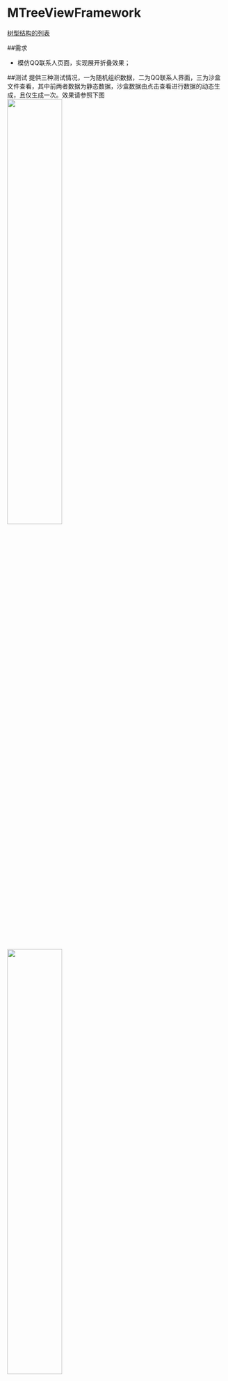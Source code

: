 # MTreeViewFramework
[树型结构的列表](https://github.com/was0107/treeTableView)

##需求
*  模仿QQ联系人页面，实现展开折叠效果；

##测试
提供三种测试情况，一为随机组织数据，二为QQ联系人界面，三为沙盒文件查看，其中前两者数据为静态数据，沙盒数据由点击查看进行数据的动态生成，且仅生成一次。效果请参照下图<br>
<img src="https://raw.githubusercontent.com/was0107/treeTableView/master/images/qq.gif" width="50%" ><br>
<img src="https://raw.githubusercontent.com/was0107/treeTableView/master/images/file.gif" width="50%">

##分析
*	很明显QQ的联系人界面，使用的是二层树型结构进行展示，另加上展开与折叠来进行当前节点及子节点是否展示；
*	由于是列表类型，使用`UITableView`来进行列表展示再好不过，
*	在分类折叠过程中，具有折叠效果，且具有吸附效果，可以使用`UITableView`的Section Header进行实现；
*	由于是树型结构，故需要定义一个根节点，由根节点延伸出各子孙节点

##实现
* 1、定义树型结构的节点，目前根节点和叶子节点共用同一个数据模型
```objective-c		
@interface MTreeNode : NSObject
@property (nonatomic, readwrite, assign) BOOL expand;  // 返回当前节点是否已经展开，默认为NO
@property (nonatomic, readonly, assign) NSInteger depth; // 返回当前节点深度,默认为0，根节点为-1
@property (nonatomic, readonly, weak) MTreeNode *parentNode; // 返回当前节点的爷节点
@property (nonatomic, readwrite, strong) id content;    // 存储当前节点的数据模型
@property (nonatomic, readwrite, strong) NSMutableArray *subNodes; // 存储当前节点的子节点集合

- (instancetype)initWithParent:(MTreeNode *) parent expand:(BOOL) expand;
+ (instancetype)initWithParent:(MTreeNode *) parent expand:(BOOL) expand;
- (void) toggle;
@end
```
* 2、由以上的数据结构可知，当前节点的subNodes仅保存了当前节点的信息，对于其子孙节点信息均未能呈现，需要另外定义一个数据来进行管理，为不混淆当前节点的子节点与子孙节点，另使用`Category`来声明子孙节点
```objective-c		
@interface MTreeNode (ExpandNode)
@property (nonatomic, strong) NSMutableArray *expandNodes;      //存储当前节点之下展开的节点

- (NSArray *) getSubExpandNodes;
@end
```

* 3、`MTreeView`继承`UITableView`，声明一个根节点，及相应的方法
```objective-c		
@interface MTreeView : UITableView

@property (nonatomic, readwrite, strong) MTreeNode *rootNode;           //根节点

@property (nonatomic, readwrite, weak) IBOutlet id<MTreeViewDelegate> treeViewDelegate;


/**
 *  返回根节点的子节点数，即深度为0的节点数
 *
 *  @parames
 *  @param  treeView
 *
 *  @return 根节点的子节点数
 *
 */
- (NSInteger) numberOfSectionsInTreeView:(MTreeView *)treeView;

/**
 *  返回深度为0的所有子孙节点数
 *
 *  @parames
 *  @param  treeView
 *  @param  section
 *
 *  @return 深度为0的所有子孙节点数
 *
 */
- (NSInteger) treeView:(MTreeView *)treeView numberOfRowsInSection:(NSInteger)section;

/**
 *  展开或者折叠当前节点
 *
 *  @parames
 *  @param  indexPath   当row为负数时，则表示展开一级节点，即对应的Section点击事件处理
 *
 *  @return
 *
 */
- (void) expandNodeAtIndexPath:(NSIndexPath *)indexPath;

/**
 *  获取指定path对应的节点
 *
 *  @parames
 *  @param  indexPath   当row为负数时，则表示获取一级节点
 *
 *  @return 对应的节点
 *
 */
- (MTreeNode *) nodeAtIndexPath:(NSIndexPath *)indexPath;
	
@end
```
	首先需要弄清楚，树型结构上的各节点，在UITableView是如何进行布局的，
	根节点（深度为-1）管理所有数据，在界面上不呈现；
	0级节点（深度为0）管理一级数据，对应的是Section数据；
	一..N级节点（深度为1..n），对应的是`UITableViewCell`，进行呈现；`UITableViewCell`根据深度，进行UI及逻辑的控制；

* 4、在构造树的数据时，为满足叶子节点可动态增加，及动画处理，故在此设计一个回调，供业务方进行使用；
```objective-c	
@protocol MTreeViewDelegate <NSObject>

@optional

/**
 *  即将展开/关闭子节点，此代理可以动态加载子节点
 *
 *  @parames
 *  @param  treeView
 *  @param  indexPath
 *
 */
- (void) treeView:(MTreeView *)treeView willexpandNodeAtIndexPath:(NSIndexPath *)indexPath;


/**
 *  已经展开/关闭子节点，此代理可以于此进行动画效果的设置
 *
 *  @parames
 *  @param  treeView
 *  @param  indexPath
 *
 */
- (void) treeView:(MTreeView *)treeView didexpandNodeAtIndexPath:(NSIndexPath *)indexPath;

@end
```

##使用

*	1、此项目依赖SDK最低版本为7.0；
*	2、在工程中引入MTreeViewFramework.framework即可使用；






